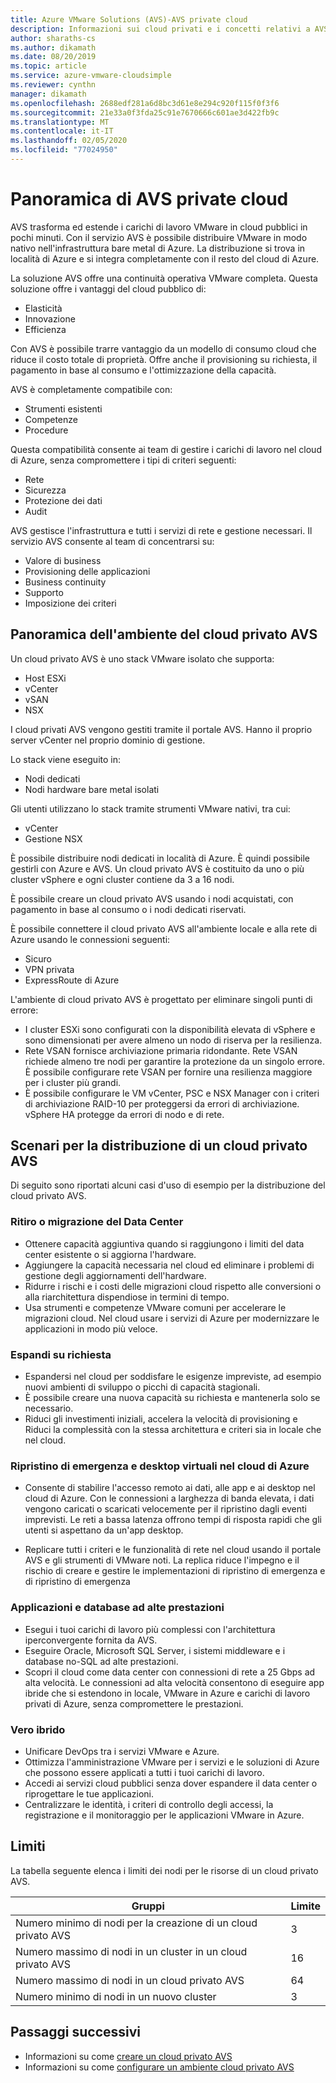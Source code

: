 ```yaml
---
title: Azure VMware Solutions (AVS)-AVS private cloud
description: Informazioni sui cloud privati e i concetti relativi a AVS.
author: sharaths-cs
ms.author: dikamath
ms.date: 08/20/2019
ms.topic: article
ms.service: azure-vmware-cloudsimple
ms.reviewer: cynthn
manager: dikamath
ms.openlocfilehash: 2688edf281a6d8bc3d61e8e294c920f115f0f3f6
ms.sourcegitcommit: 21e33a0f3fda25c91e7670666c601ae3d422fb9c
ms.translationtype: MT
ms.contentlocale: it-IT
ms.lasthandoff: 02/05/2020
ms.locfileid: "77024950"
---
```

# <a name="avs-private-cloud-overview"></a>Panoramica di AVS private cloud

AVS trasforma ed estende i carichi di lavoro VMware in cloud pubblici in pochi minuti. Con il servizio AVS è possibile distribuire VMware in modo nativo nell'infrastruttura bare metal di Azure. La distribuzione si trova in località di Azure e si integra completamente con il resto del cloud di Azure.

La soluzione AVS offre una continuità operativa VMware completa. Questa soluzione offre i vantaggi del cloud pubblico di:

* Elasticità
* Innovazione
* Efficienza

Con AVS è possibile trarre vantaggio da un modello di consumo cloud che riduce il costo totale di proprietà. Offre anche il provisioning su richiesta, il pagamento in base al consumo e l'ottimizzazione della capacità.

AVS è completamente compatibile con:

* Strumenti esistenti
* Competenze
* Procedure

Questa compatibilità consente ai team di gestire i carichi di lavoro nel cloud di Azure, senza compromettere i tipi di criteri seguenti:

* Rete
* Sicurezza  
* Protezione dei dati  
* Audit

AVS gestisce l'infrastruttura e tutti i servizi di rete e gestione necessari. Il servizio AVS consente al team di concentrarsi su:

* Valore di business
* Provisioning delle applicazioni
* Business continuity
* Supporto
* Imposizione dei criteri

## <a name="avs-private-cloud-environment-overview"></a>Panoramica dell'ambiente del cloud privato AVS

Un cloud privato AVS è uno stack VMware isolato che supporta:

* Host ESXi
* vCenter
* vSAN
* NSX

I cloud privati AVS vengono gestiti tramite il portale AVS. Hanno il proprio server vCenter nel proprio dominio di gestione.

Lo stack viene eseguito in:

* Nodi dedicati
* Nodi hardware bare metal isolati

Gli utenti utilizzano lo stack tramite strumenti VMware nativi, tra cui:

* vCenter
* Gestione NSX

È possibile distribuire nodi dedicati in località di Azure. È quindi possibile gestirli con Azure e AVS. Un cloud privato AVS è costituito da uno o più cluster vSphere e ogni cluster contiene da 3 a 16 nodi.

È possibile creare un cloud privato AVS usando i nodi acquistati, con pagamento in base al consumo o i nodi dedicati riservati.

È possibile connettere il cloud privato AVS all'ambiente locale e alla rete di Azure usando le connessioni seguenti:

* Sicuro
* VPN privata
* ExpressRoute di Azure

L'ambiente di cloud privato AVS è progettato per eliminare singoli punti di errore:

* I cluster ESXi sono configurati con la disponibilità elevata di vSphere e sono dimensionati per avere almeno un nodo di riserva per la resilienza.
* Rete VSAN fornisce archiviazione primaria ridondante. Rete VSAN richiede almeno tre nodi per garantire la protezione da un singolo errore. È possibile configurare rete VSAN per fornire una resilienza maggiore per i cluster più grandi.
* È possibile configurare le VM vCenter, PSC e NSX Manager con i criteri di archiviazione RAID-10 per proteggersi da errori di archiviazione. vSphere HA protegge da errori di nodo e di rete.

## <a name="scenarios-for-deploying-an-avs-private-cloud"></a>Scenari per la distribuzione di un cloud privato AVS

Di seguito sono riportati alcuni casi d'uso di esempio per la distribuzione del cloud privato AVS.

### <a name="data-center-retirement-or-migration"></a>Ritiro o migrazione del Data Center

* Ottenere capacità aggiuntiva quando si raggiungono i limiti del data center esistente o si aggiorna l'hardware.
* Aggiungere la capacità necessaria nel cloud ed eliminare i problemi di gestione degli aggiornamenti dell'hardware.
* Ridurre i rischi e i costi delle migrazioni cloud rispetto alle conversioni o alla riarchitettura dispendiose in termini di tempo.
* Usa strumenti e competenze VMware comuni per accelerare le migrazioni cloud. Nel cloud usare i servizi di Azure per modernizzare le applicazioni in modo più veloce.

### <a name="expand-on-demand"></a>Espandi su richiesta

* Espandersi nel cloud per soddisfare le esigenze impreviste, ad esempio nuovi ambienti di sviluppo o picchi di capacità stagionali.
* È possibile creare una nuova capacità su richiesta e mantenerla solo se necessario.
* Riduci gli investimenti iniziali, accelera la velocità di provisioning e Riduci la complessità con la stessa architettura e criteri sia in locale che nel cloud.

### <a name="disaster-recovery-and-virtual-desktops-in-the-azure-cloud"></a>Ripristino di emergenza e desktop virtuali nel cloud di Azure

* Consente di stabilire l'accesso remoto ai dati, alle app e ai desktop nel cloud di Azure. Con le connessioni a larghezza di banda elevata, i dati vengono caricati o scaricati velocemente per il ripristino dagli eventi imprevisti. Le reti a bassa latenza offrono tempi di risposta rapidi che gli utenti si aspettano da un'app desktop.

* Replicare tutti i criteri e le funzionalità di rete nel cloud usando il portale AVS e gli strumenti di VMware noti. La replica riduce l'impegno e il rischio di creare e gestire le implementazioni di ripristino di emergenza e di ripristino di emergenza

### <a name="high-performance-applications-and-databases"></a>Applicazioni e database ad alte prestazioni

* Esegui i tuoi carichi di lavoro più complessi con l'architettura iperconvergente fornita da AVS.
* Eseguire Oracle, Microsoft SQL Server, i sistemi middleware e i database no-SQL ad alte prestazioni.
* Scopri il cloud come data center con connessioni di rete a 25 Gbps ad alta velocità. Le connessioni ad alta velocità consentono di eseguire app ibride che si estendono in locale, VMware in Azure e carichi di lavoro privati di Azure, senza compromettere le prestazioni.

### <a name="true-hybrid"></a>Vero ibrido

* Unificare DevOps tra i servizi VMware e Azure.
* Ottimizza l'amministrazione VMware per i servizi e le soluzioni di Azure che possono essere applicati a tutti i tuoi carichi di lavoro.
* Accedi ai servizi cloud pubblici senza dover espandere il data center o riprogettare le tue applicazioni.
* Centralizzare le identità, i criteri di controllo degli accessi, la registrazione e il monitoraggio per le applicazioni VMware in Azure.

## <a name="limits"></a>Limiti

La tabella seguente elenca i limiti dei nodi per le risorse di un cloud privato AVS.

| Gruppi | Limite |
|----------|-------|
| Numero minimo di nodi per la creazione di un cloud privato AVS | 3 |
| Numero massimo di nodi in un cluster in un cloud privato AVS | 16 |
| Numero massimo di nodi in un cloud privato AVS | 64 |
| Numero minimo di nodi in un nuovo cluster | 3 |

## <a name="next-steps"></a>Passaggi successivi

* Informazioni su come [creare un cloud privato AVS](create-private-cloud.md)
* Informazioni su come [configurare un ambiente cloud privato AVS](quickstart-create-private-cloud.md)
